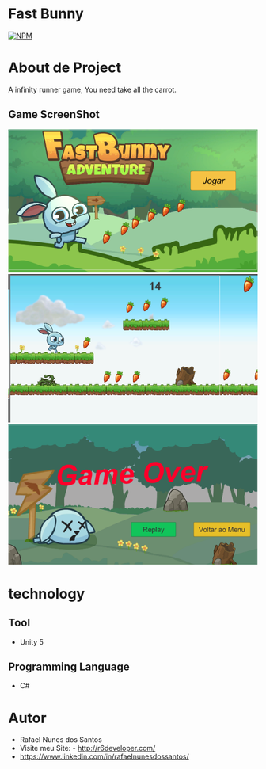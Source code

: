 # Fast Bunny 
[![NPM](https://img.shields.io/npm/l/react)](https://github.com/devsuperior/sds1-wmazoni/blob/master/LICENSE) 

# About de Project
A infinity runner game,
You need take all the carrot.

## Game ScreenShot
![Menu](https://github.com/rafaelnunes93/Fast-Bunny-Game/blob/main/Assets/ScrenShot/Screenshot_6.png)
![Lvl 1](https://github.com/rafaelnunes93/Fast-Bunny-Game/blob/main/Assets/ScrenShot/Screenshot_1.png)
![Game Over](https://github.com/rafaelnunes93/Fast-Bunny-Game/blob/main/Assets/ScrenShot/Screenshot_2.png)


# technology
## Tool
- Unity 5 
## Programming Language
 - C#


# Autor

 - Rafael Nunes dos Santos
 - Visite meu Site: - http://r6developer.com/
 - https://www.linkedin.com/in/rafaelnunesdossantos/
